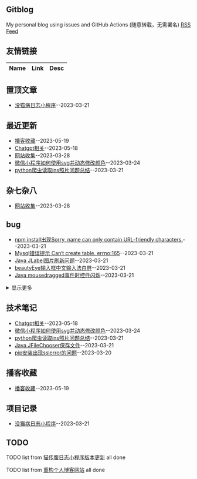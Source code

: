 ## Gitblog
My personal blog using issues and GitHub Actions (随意转载，无需署名)
[RSS Feed](https://raw.githubusercontent.com/Smileye-v/gitblog/master/feed.xml)
## 友情链接
| Name | Link | Desc | 
 | ---- | ---- | ---- |
## 置顶文章
- [没猫病日志小程序](https://github.com/Smileye-v/gitblog/issues/8)--2023-03-21
## 最近更新
- [播客收藏](https://github.com/Smileye-v/gitblog/issues/19)--2023-05-19
- [Chatgpt相关](https://github.com/Smileye-v/gitblog/issues/18)--2023-05-18
- [网站收集](https://github.com/Smileye-v/gitblog/issues/17)--2023-03-28
- [微信小程序如何使用svg并动态修改颜色](https://github.com/Smileye-v/gitblog/issues/16)--2023-03-24
- [python爬虫读取ins照片问题总结](https://github.com/Smileye-v/gitblog/issues/15)--2023-03-21
## 杂七杂八
- [网站收集](https://github.com/Smileye-v/gitblog/issues/17)--2023-03-28
## bug
- [npm install出现Sorry, name can only contain URL-friendly characters.](https://github.com/Smileye-v/gitblog/issues/14)--2023-03-21
- [Mysql错误提示 Can‘t create table, errno:165](https://github.com/Smileye-v/gitblog/issues/13)--2023-03-21
- [Java JLabel图片刷新问题](https://github.com/Smileye-v/gitblog/issues/12)--2023-03-21
- [beautyEye输入框中文输入法白屏](https://github.com/Smileye-v/gitblog/issues/10)--2023-03-21
- [Java mousedragged事件时控件闪烁](https://github.com/Smileye-v/gitblog/issues/9)--2023-03-21
<details><summary>显示更多</summary>

- [actions生成md文件异常](https://github.com/Smileye-v/gitblog/issues/5)--2023-03-20
</details>

## 技术笔记
- [Chatgpt相关](https://github.com/Smileye-v/gitblog/issues/18)--2023-05-18
- [微信小程序如何使用svg并动态修改颜色](https://github.com/Smileye-v/gitblog/issues/16)--2023-03-24
- [python爬虫读取ins照片问题总结](https://github.com/Smileye-v/gitblog/issues/15)--2023-03-21
- [Java JFileChooser保存文件](https://github.com/Smileye-v/gitblog/issues/11)--2023-03-21
- [pip安装出现sslerror的问题](https://github.com/Smileye-v/gitblog/issues/1)--2023-03-20
## 播客收藏
- [播客收藏](https://github.com/Smileye-v/gitblog/issues/19)--2023-05-19
## 项目记录
- [没猫病日志小程序](https://github.com/Smileye-v/gitblog/issues/8)--2023-03-21
## TODO
TODO list from [猫传腹日志小程序版本更新](https://github.com/Smileye-v/gitblog/issues/7) all done

TODO list from [重构个人博客网站](https://github.com/Smileye-v/gitblog/issues/6) all done

